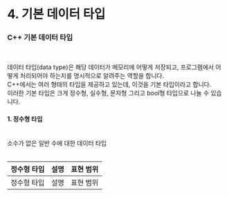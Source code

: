 # 4. 기본 데이터 타입


### C++ 기본 데이터 타입
<br/>

데이터 타입(data type)은 해당 데이터가 메모리에 어떻게 저장되고, 프로그램에서 어떻게 처리되어야 하는지를 명시적으로 알려주는 역할을 합니다.<br/>
C++에서는 여러 형태의 타입을 제공하고 있는데, 이것을 기본 타입이라고 합니다.<br/>
이러한 기본 타입은 크게 정수형, 실수형, 문자형 그리고 bool형 타입으로 나눌 수 있습니다.<br/>

#### 1. 정수형 타입
<br/>
소수가 없은 일반 수에 대한 데이터 타입<br/>
<br/>

|정수형 타입|설명|표현 범위|
|--------|------------|-----------|
|정수형 타입|설명|표현 범위|
